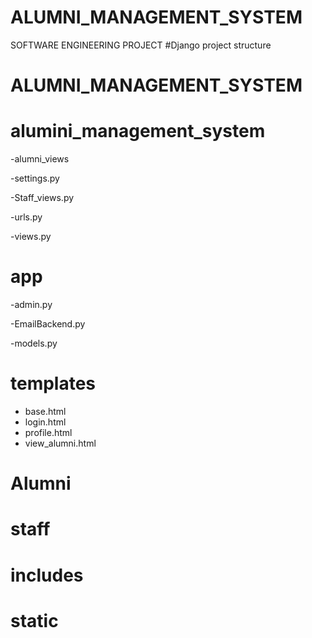 # ALUMNI_MANAGEMENT_SYSTEM
SOFTWARE ENGINEERING PROJECT
#Django project structure
# ALUMNI_MANAGEMENT_SYSTEM

 # alumini_management_system

 -alumni_views
 
 -settings.py
 
 -Staff_views.py
 
 -urls.py

 -views.py

 
 # app
 
  -admin.py
  
  -EmailBackend.py
  
  -models.py
  
 # templates
  - base.html
  - login.html
  - profile.html
  - view_alumni.html
    
   # Alumni
  
   # staff
  
   # includes

 # static

 
 

